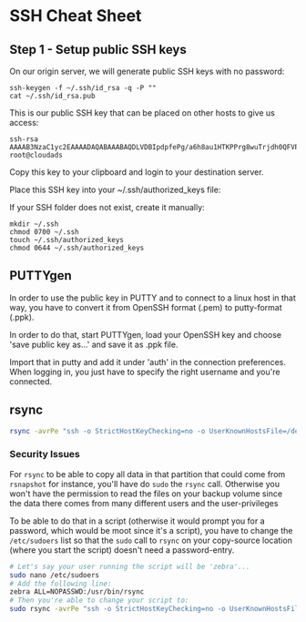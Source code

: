 # SSH Cheat Sheet

## Step 1 - Setup public SSH keys

On our origin server, we will generate public SSH keys with no password:

```
ssh-keygen -f ~/.ssh/id_rsa -q -P ""
cat ~/.ssh/id_rsa.pub
```

This is our public SSH key that can be placed on other hosts to give us access:

```
ssh-rsa AAAAB3NzaC1yc2EAAAADAQABAAABAQDLVDBIpdpfePg/a6h8au1HTKPPrg8wuTrjdh0QFVPpTI4KHctf6/FGg1NOgM++hrDlbrDVStKn/b3Mu65//tuvY5SG9sR4vrINCSQF++a+YRTGU6Sn4ltKpyj3usHERvBndtFXoDxsYKRCtPfgm1BGTBpoSl2A7lrwnmVSg+u11FOa1xSZ393aaBFDSeX8GlJf1SojWYIAbE25Xe3z5L232vZ5acC2PJkvKctzvUttJCP91gbNe5FSwDolE44diYbNYqEtvq2Jt8x45YzgFSVKf6ffnPwnUDwhtvc2f317TKx9l2Eq4aWqXTOMiPFA5ZRM/CF0IJCqeXG6s+qVfRjB root@cloudads
```

Copy this key to your clipboard and login to your destination server.

Place this SSH key into your ~/.ssh/authorized_keys file:

If your SSH folder does not exist, create it manually:

```
mkdir ~/.ssh
chmod 0700 ~/.ssh
touch ~/.ssh/authorized_keys
chmod 0644 ~/.ssh/authorized_keys
```

## PUTTYgen

In order to use the public key in PUTTY and to connect to a linux host in that way, you have to convert it from OpenSSH format (.pem) to putty-format (.ppk).

In order to do that, start PUTTYgen, load your OpenSSH key and choose 'save public key as...' and save it as .ppk file.

Import that in putty and add it under 'auth' in the connection preferences. When logging in, you just have to specify the right username and you're connected.

## rsync

```bash
rsync -avrPe "ssh -o StrictHostKeyChecking=no -o UserKnownHostsFile=/dev/null -i $HOME/.ssh/epsilon3_rsa -p 65493" --progress /mnt/Backup1/* pi@www.unterrainer.info:/mnt/Backup1B1
```

### Security Issues

For `rsync` to be able to copy all data in that partition that could come from `rsnapshot` for instance, you'll have do `sudo` the `rsync` call. Otherwise you won't have the permission to read the files on your backup volume since the data there comes from many different users and the user-privileges  

To be able to do that in a script (otherwise it would prompt you for a password, which would be moot since it's a script), you have to change the `/etc/sudoers` list so that the `sudo` call to `rsync` on your copy-source location (where you start the script) doesn't need a password-entry.

```bash
# Let's say your user running the script will be 'zebra'...
sudo nano /etc/sudoers
# Add the following line:
zebra ALL=NOPASSWD:/usr/bin/rsync
# Then you're able to change your script to:
sudo rsync -avrPe "ssh -o StrictHostKeyChecking=no -o UserKnownHostsFile=/dev/null -i $HOME/.ssh/epsilon3_rsa -p 65493" --rsync-path="sudo rsync" --progress /mnt/Backup1/* pi@www.unterrainer.info:/mnt/Backup1B1
```


